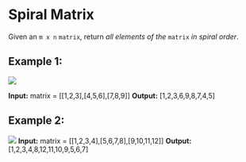 # Spiral Matrix

Given an  `m x n`  `matrix`, return  _all elements of the_  `matrix`  _in spiral order_.

## **Example 1:**

![](https://assets.leetcode.com/uploads/2020/11/13/spiral1.jpg)

**Input:** matrix = [[1,2,3],[4,5,6],[7,8,9]]
**Output:** [1,2,3,6,9,8,7,4,5]

## **Example 2:**
![](https://assets.leetcode.com/uploads/2020/11/13/spiral.jpg)
**Input:** matrix = [[1,2,3,4],[5,6,7,8],[9,10,11,12]]
**Output:** [1,2,3,4,8,12,11,10,9,5,6,7]